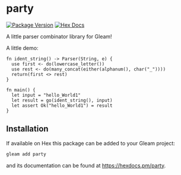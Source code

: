# party

[![Package Version](https://img.shields.io/hexpm/v/party)](https://hex.pm/packages/party)
[![Hex Docs](https://img.shields.io/badge/hex-docs-ffaff3)](https://hexdocs.pm/party/)

A little parser combinator library for Gleam!

A little demo:
```gleam
fn ident_string() -> Parser(String, e) {
  use first <- do(lowercase_letter())
  use rest <- do(many_concat(either(alphanum(), char("_"))))
  return(first <> rest)
}

fn main() {
  let input = "hello_World1"
  let result = go(ident_string(), input)
  let assert Ok("hello_World1") = result
}
```

## Installation

If available on Hex this package can be added to your Gleam project:

```sh
gleam add party
```

and its documentation can be found at <https://hexdocs.pm/party>.

